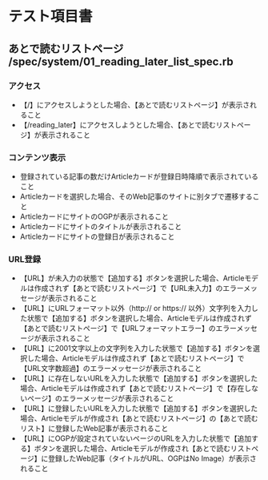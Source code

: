 # テスト項目書

## あとで読むリストページ /spec/system/01_reading_later_list_spec.rb

### アクセス
- 【/】にアクセスしようとした場合、【あとで読むリストページ】が表示されること
- 【/reading_later】にアクセスしようとした場合、【あとで読むリストページ】が表示されること

### コンテンツ表示
- 登録されている記事の数だけArticleカードが登録日時降順で表示されていること
- Articleカードを選択した場合、そのWeb記事のサイトに別タブで遷移すること
- ArticleカードにサイトのOGPが表示されること
- Articleカードにサイトのタイトルが表示されること
- Articleカードにサイトの登録日が表示されること

### URL登録
- 【URL】が未入力の状態で【追加する】ボタンを選択した場合、Articleモデルは作成されず【あとで読むリストページ】で【URL未入力】のエラーメッセージが表示されること
- 【URL】にURLフォーマット以外（http:// or https:// 以外）文字列を入力した状態で【追加する】ボタンを選択した場合、Articleモデルは作成されず【あとで読むリストページ】で【URLフォーマットエラー】のエラーメッセージが表示されること
- 【URL】に2001文字以上の文字列を入力した状態で【追加する】ボタンを選択した場合、Articleモデルは作成されず【あとで読むリストページ】で【URL文字数超過】のエラーメッセージが表示されること
- 【URL】に存在しないURLを入力した状態で【追加する】ボタンを選択した場合、Articleモデルは作成されず【あとで読むリストページ】で【存在しないページ】のエラーメッセージが表示されること
- 【URL】に登録したいURLを入力した状態で【追加する】ボタンを選択した場合、Articleモデルが作成され【あとで読むリストページ】の【あとで読むリスト】に登録したWeb記事が表示されること
- 【URL】にOGPが設定されていないページのURLを入力した状態で【追加する】ボタンを選択した場合、Articleモデルが作成され【あとで読むリストページ】に登録したWeb記事（タイトルがURL、OGPはNo Image）が表示されること
